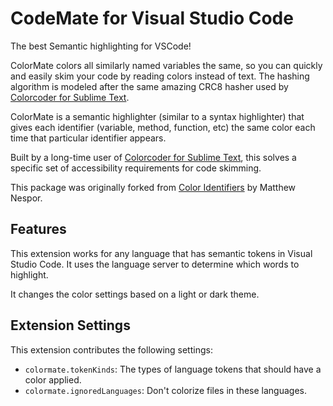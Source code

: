 # CodeMate for Visual Studio Code
The best Semantic highlighting for VSCode!

ColorMate colors all similarly named variables the same, so you can quickly and easily skim your code by reading colors instead of text. The hashing algorithm is modeled after the same amazing CRC8 hasher used by [Colorcoder for Sublime Text](https://packagecontrol.io/packages/Colorcoder).

ColorMate is a semantic highlighter (similar to a syntax highlighter) that gives each identifier (variable, method, function, etc) the same color each time that particular identifier appears.

Built by a long-time user of [Colorcoder for Sublime Text](https://packagecontrol.io/packages/Colorcoder), this solves a specific set of accessibility requirements for code skimming.

This package was originally forked from [Color Identifiers](https://marketplace.visualstudio.com/items?itemName=MatthewNespor.vscode-color-identifiers-mode) by Matthew Nespor.

## Features

This extension works for any language that has semantic tokens in Visual Studio Code. It uses the language server to determine which words to highlight.

It changes the color settings based on a light or dark theme.

<!-- ![feature X](images/screenshot_00.png)
![feature X](images/screenshot_01.png) -->

## Extension Settings

This extension contributes the following settings:

* `colormate.tokenKinds`: The types of language tokens that should have a color applied.
* `colormate.ignoredLanguages`: Don't colorize files in these languages.
